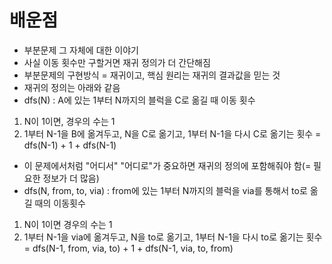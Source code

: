 # 배운점
- 부분문제 그 자체에 대한 이야기
- 사실 이동 횟수만 구할거면 재귀 정의가 더 간단해짐
- 부분문제의 구현방식 = 재귀이고, 핵심 원리는 재귀의 결과값을 믿는 것
- 재귀의 정의는 아래와 같음
- dfs(N) : A에 있는 1부터 N까지의 블럭을 C로 옮길 때 이동 횟수
1. N이 1이면, 경우의 수는 1
2. 1부터 N-1을 B에 옮겨두고, N을 C로 옮기고, 1부터 N-1을 다시 C로 옮기는 횟수 = dfs(N-1) + 1 + dfs(N-1)
- 이 문제에서처럼 "어디서" "어디로"가 중요하면 재귀의 정의에 포함해줘야 함(= 필요한 정보가 더 많음)
- dfs(N, from, to, via) : from에 있는 1부터 N까지의 블럭을 via를 통해서 to로 옮길 때의 이동횟수
1. N이 1이면 경우의 수는 1
2. 1부터 N-1을 via에 옮겨두고, N을 to로 옮기고, 1부터 N-1을 다시 to로 옮기는 횟수 = dfs(N-1, from, via, to) + 1 + dfs(N-1, via, to, from)

